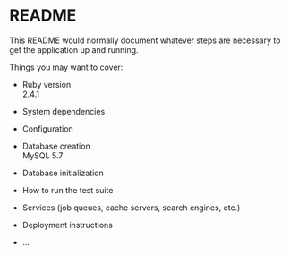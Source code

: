 # README

This README would normally document whatever steps are necessary to get the
application up and running.

Things you may want to cover:

* Ruby version  
2.4.1
* System dependencies

* Configuration

* Database creation  
MySQL 5.7
* Database initialization

* How to run the test suite

* Services (job queues, cache servers, search engines, etc.)

* Deployment instructions

* ...
